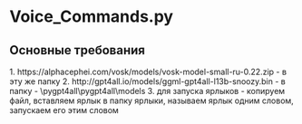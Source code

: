 # Voice_Commands.py

<h2>Основные требования</h2> 
1. https://alphacephei.com/vosk/models/vosk-model-small-ru-0.22.zip     - в эту же папку  
2. http://gpt4all.io/models/ggml-gpt4all-l13b-snoozy.bin                - в папку - \pygpt4all\pygpt4all\models  
3. для запуска ярлыков - копируем файл, вставляем ярлык в папку ярлыки, называем ярлык одним словом, запускаем его этим словом
